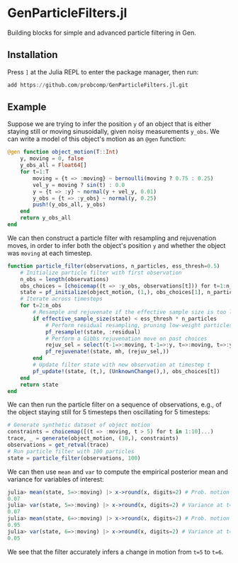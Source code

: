 # GenParticleFilters.jl

Building blocks for simple and advanced particle filtering in Gen.

## Installation

Press `]` at the Julia REPL to enter the package manager, then run:
```julia
add https://github.com/probcomp/GenParticleFilters.jl.git
```

## Example

Suppose we are trying to infer the position `y` of an object that is either staying still or moving sinusoidally, given noisy measurements `y_obs`. We can write a model of this object's motion as an `@gen` function:

```julia
@gen function object_motion(T::Int)
    y, moving = 0, false
    y_obs_all = Float64[]
    for t=1:T
        moving = {t => :moving} ~ bernoulli(moving ? 0.75 : 0.25)
        vel_y = moving ? sin(t) : 0.0
        y = {t => :y} ~ normal(y + vel_y, 0.01)
        y_obs = {t => :y_obs} ~ normal(y, 0.25)
        push!(y_obs_all, y_obs)
    end
    return y_obs_all
end
```

We can then construct a particle filter with resampling and rejuvenation moves, in order to infer both the object's position `y` and whether the object was `moving` at each timestep.

```julia
function particle_filter(observations, n_particles, ess_thresh=0.5)
    # Initialize particle filter with first observation
    n_obs = length(observations)
    obs_choices = [choicemap((t => :y_obs, observations[t])) for t=1:n_obs]
    state = pf_initialize(object_motion, (1,), obs_choices[1], n_particles)
    # Iterate across timesteps
    for t=2:n_obs
        # Resample and rejuvenate if the effective sample size is too low
        if effective_sample_size(state) < ess_thresh * n_particles
            # Perform residual resampling, pruning low-weight particles
            pf_resample!(state, :residual)
            # Perform a Gibbs rejuvenation move on past choices
            rejuv_sel = select(t-1=>:moving, t-1=>:y, t=>:moving, t=>:y)
            pf_rejuvenate!(state, mh, (rejuv_sel,))
        end
        # Update filter state with new observation at timestep t
        pf_update!(state, (t,), (UnknownChange(),), obs_choices[t])
    end
    return state
end
```

We can then run the particle filter on a sequence of observations, e.g., of the
object staying still for 5 timesteps then oscillating for 5 timesteps:

```julia
# Generate synthetic dataset of object motion
constraints = choicemap([(t => :moving, t > 5) for t in 1:10]...)
trace, _ = generate(object_motion, (10,), constraints)
observations = get_retval(trace)
# Run particle filter with 100 particles
state = particle_filter(observations, 100)
```

We can then use `mean` and `var` to compute the empirical posterior mean
and variance for variables of interest:
```julia
julia> mean(state, 5=>:moving) |> x->round(x, digits=2) # Prob. motion at t=5
0.07
julia> var(state, 5=>:moving) |> x->round(x, digits=2) # Variance at t=5
0.07
julia> mean(state, 6=>:moving) |> x->round(x, digits=2) # Prob. motion at t=6
0.95
julia> var(state, 6=>:moving) |> x->round(x, digits=2) # Variance at t=6
0.05
```

We see that the filter accurately infers a change in motion from `t=5` to `t=6`.
